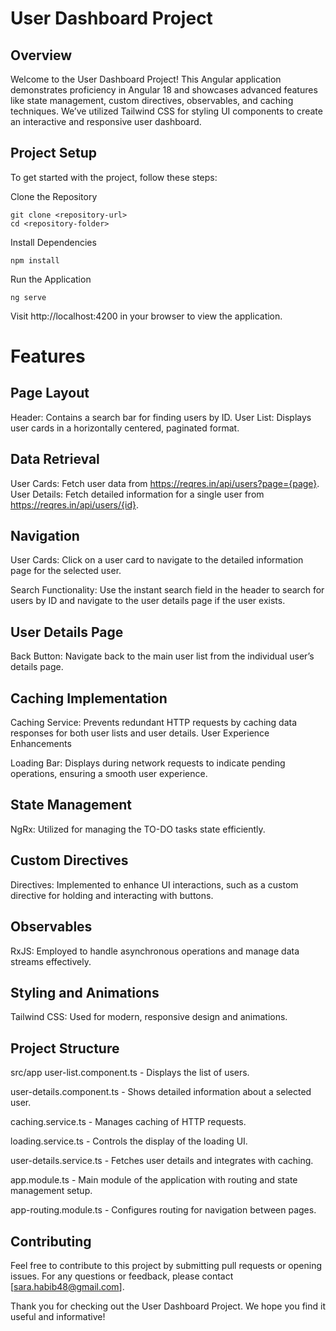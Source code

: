 # User Dashboard Project

## Overview

Welcome to the User Dashboard Project! This Angular application demonstrates proficiency in Angular 18 and showcases advanced features like state management, custom directives, observables, and caching techniques. We’ve utilized Tailwind CSS for styling UI components to create an interactive and responsive user dashboard.

## Project Setup

To get started with the project, follow these steps:

Clone the Repository

```
git clone <repository-url>
cd <repository-folder>
```

Install Dependencies

```
npm install
```

Run the Application

```
ng serve
```

Visit http://localhost:4200 in your browser to view the application.

# Features

## Page Layout

Header: Contains a search bar for finding users by ID.
User List: Displays user cards in a horizontally centered, paginated format.

## Data Retrieval

User Cards: Fetch user data from https://reqres.in/api/users?page={page}.
User Details: Fetch detailed information for a single user from https://reqres.in/api/users/{id}.

## Navigation

User Cards: Click on a user card to navigate to the detailed information page for the selected user.

Search Functionality: Use the instant search field in the header to search for users by ID and navigate to the user details page if the user exists.

## User Details Page

Back Button: Navigate back to the main user list from the individual user’s details page.

## Caching Implementation

Caching Service: Prevents redundant HTTP requests by caching data responses for both user lists and user details.
User Experience Enhancements

Loading Bar: Displays during network requests to indicate pending operations, ensuring a smooth user experience.

## State Management

NgRx: Utilized for managing the TO-DO tasks state efficiently.

## Custom Directives

Directives: Implemented to enhance UI interactions, such as a custom directive for holding and interacting with buttons.

## Observables

RxJS: Employed to handle asynchronous operations and manage data streams effectively.

## Styling and Animations

Tailwind CSS: Used for modern, responsive design and animations.

## Project Structure

src/app
user-list.component.ts - Displays the list of users.

user-details.component.ts - Shows detailed information about a selected user.

caching.service.ts - Manages caching of HTTP requests.

loading.service.ts - Controls the display of the loading UI.

user-details.service.ts - Fetches user details and integrates with caching.

app.module.ts - Main module of the application with routing and state management setup.

app-routing.module.ts - Configures routing for navigation between pages.

## Contributing

Feel free to contribute to this project by submitting pull requests or opening issues. For any questions or feedback, please contact [sara.habib48@gmail.com].

Thank you for checking out the User Dashboard Project. We hope you find it useful and informative!

